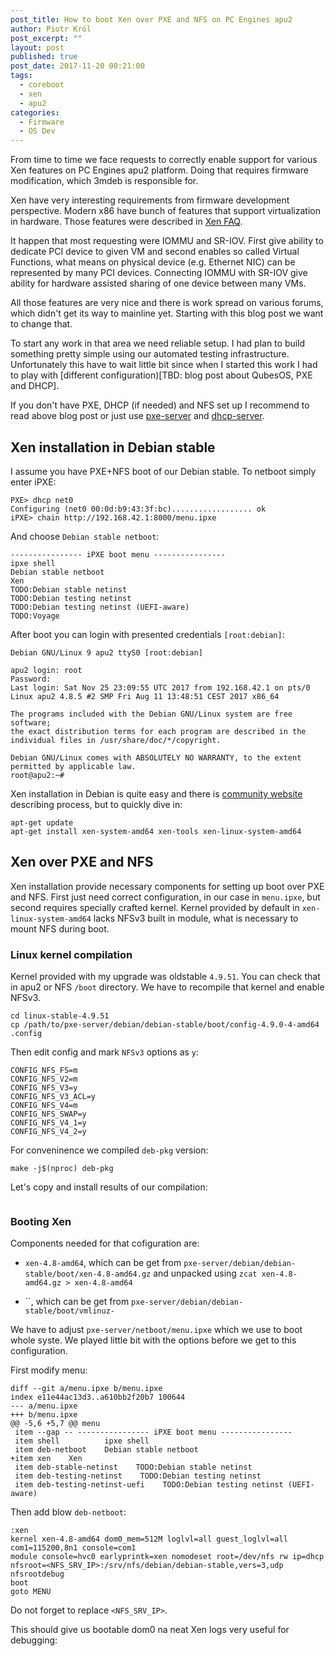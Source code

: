 ```yaml
---
post_title: How to boot Xen over PXE and NFS on PC Engines apu2
author: Piotr Król
post_excerpt: ""
layout: post
published: true
post_date: 2017-11-20 00:21:00
tags:
  - coreboot
  - xen
  - apu2
categories:
  - Firmware
  - OS Dev
---
```


From time to time we face requests to correctly enable support for various Xen
features on PC Engines apu2 platform. Doing that requires firmware
modification, which 3mdeb is responsible for.

Xen have very interesting requirements from firmware development perspective.
Modern x86 have bunch of features that support virtualization in hardware.
Those features were described in [Xen FAQ](https://wiki.xenproject.org/wiki/Xen_Common_Problems#What_are_the_names_of_different_hardware_features_related_to_virtualization_and_Xen.3F).

It happen that most requesting were IOMMU and SR-IOV. First give ability to
dedicate PCI device to given VM and second enables so called Virtual Functions,
what means on physical device (e.g. Ethernet NIC) can be represented by many
PCI devices. Connecting IOMMU with SR-IOV give ability for hardware assisted
sharing of one device between many VMs.

All those features are very nice and there is work spread on various forums,
which didn't get its way to mainline yet. Starting with this blog post we want
to change that.

To start any work in that area we need reliable setup. I had plan to build
something pretty simple using our automated testing infrastructure.
Unfortunately this have to wait little bit since when I started this work I had
to play with [different configuration)[TBD: blog post about QubesOS, PXE and DHCP].

If you don't have PXE, DHCP (if needed) and NFS set up I recommend to read
above blog post or just use [pxe-server](https://github.com/3mdeb/pxe-server)
and [dhcp-server](https://github.com/3mdeb/dhcp-server).

## Xen installation in Debian stable

I assume you have PXE+NFS boot of our Debian stable. To netboot simply enter
iPXE:

```
PXE> dhcp net0
Configuring (net0 00:0d:b9:43:3f:bc).................. ok
iPXE> chain http://192.168.42.1:8000/menu.ipxe
```

And choose `Debian stable netboot`:

```
---------------- iPXE boot menu ----------------
ipxe shell                                                                  
Debian stable netboot                                                       
Xen
TODO:Debian stable netinst
TODO:Debian testing netinst
TODO:Debian testing netinst (UEFI-aware)
TODO:Voyage
```

After boot you can login with presented credentials `[root:debian]`:

```
Debian GNU/Linux 9 apu2 ttyS0 [root:debian]

apu2 login: root
Password:
Last login: Sat Nov 25 23:09:55 UTC 2017 from 192.168.42.1 on pts/0
Linux apu2 4.8.5 #2 SMP Fri Aug 11 13:48:51 CEST 2017 x86_64

The programs included with the Debian GNU/Linux system are free software;
the exact distribution terms for each program are described in the
individual files in /usr/share/doc/*/copyright.

Debian GNU/Linux comes with ABSOLUTELY NO WARRANTY, to the extent
permitted by applicable law.
root@apu2:~#
```

Xen installation in Debian is quite easy and there is [community website](https://wiki.debian.org/Xen)
describing process, but to quickly dive in:

```
apt-get update
apt-get install xen-system-amd64 xen-tools xen-linux-system-amd64
```

## Xen over PXE and NFS

Xen installation provide necessary components for setting up boot over PXE and
NFS. First just need correct configuration, in our case in `menu.ipxe`, but
second requires specially crafted kernel. Kernel provided by default in
`xen-linux-system-amd64` lacks NFSv3 built in module, what is necessary to
mount NFS during boot.

### Linux kernel compilation

Kernel provided with my upgrade was oldstable `4.9.51`. You can check that in
apu2 or NFS `/boot` directory. We have to recompile that kernel and enable
NFSv3.

```
cd linux-stable-4.9.51
cp /path/to/pxe-server/debian/debian-stable/boot/config-4.9.0-4-amd64 .config
```

Then edit config and mark `NFSv3` options as `y`:

```
CONFIG_NFS_FS=m
CONFIG_NFS_V2=m
CONFIG_NFS_V3=y
CONFIG_NFS_V3_ACL=y
CONFIG_NFS_V4=m
CONFIG_NFS_SWAP=y
CONFIG_NFS_V4_1=y
CONFIG_NFS_V4_2=y
```

For conveninence we compiled `deb-pkg` version:

```
make -j$(nproc) deb-pkg
```

Let's copy and install results of our compilation:

```

```

### Booting Xen

Components needed for that cofiguration are:

* `xen-4.8-amd64`, which can be get from
  `pxe-server/debian/debian-stable/boot/xen-4.8-amd64.gz` and unpacked using
`zcat xen-4.8-amd64.gz > xen-4.8-amd64`

* ``, which can be get from `pxe-server/debian/debian-stable/boot/vmlinuz-`

We have to adjust `pxe-server/netboot/menu.ipxe` which we use to boot whole syste. We
played little bit with the options before we get to this configuration.

First modify menu:

```
diff --git a/menu.ipxe b/menu.ipxe
index e11e44ac13d3..a610bb2f20b7 100644
--- a/menu.ipxe
+++ b/menu.ipxe
@@ -5,6 +5,7 @@ menu
 item --gap -- ---------------- iPXE boot menu ----------------
 item shell          ipxe shell
 item deb-netboot    Debian stable netboot
+item xen    Xen
 item deb-stable-netinst    TODO:Debian stable netinst
 item deb-testing-netinst    TODO:Debian testing netinst
 item deb-testing-netinst-uefi    TODO:Debian testing netinst (UEFI-aware)
```

Then add blow `deb-netboot`:

```
:xen
kernel xen-4.8-amd64 dom0_mem=512M loglvl=all guest_loglvl=all com1=115200,8n1 console=com1
module console=hvc0 earlyprintk=xen nomodeset root=/dev/nfs rw ip=dhcp nfsroot=<NFS_SRV_IP>:/srv/nfs/debian/debian-stable,vers=3,udp nfsrootdebug
boot
goto MENU
```

Do not forget to replace `<NFS_SRV_IP>`.

This should give us bootable dom0 na neat Xen logs very useful for debugging:

```
```
